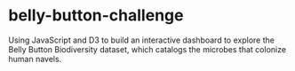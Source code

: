 # belly-button-challenge
Using JavaScript and D3 to build an interactive dashboard to explore the Belly Button Biodiversity dataset, which catalogs the microbes that colonize human navels.

